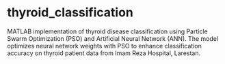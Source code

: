 # thyroid_classification
MATLAB implementation of thyroid disease classification using Particle Swarm Optimization (PSO) and Artificial Neural Network (ANN). The model optimizes neural network weights with PSO to enhance classification accuracy on thyroid patient data from Imam Reza Hospital, Larestan.
